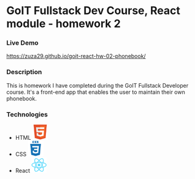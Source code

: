 # GoIT Fullstack Dev Course, React module - homework 2
### Live Demo
https://zuza29.github.io/goit-react-hw-02-phonebook/

### Description
This is homework I have completed during the GoIT Fullstack Developer course. It's a front-end app that enables the user to maintain their own phonebook.

### Technologies
- HTML <img src="https://github.com/devicons/devicon/blob/master/icons/html5/html5-original.svg" title="HTML5" alt="HTML" width="40" height="40"/>&nbsp;
- CSS <img src="https://github.com/devicons/devicon/blob/master/icons/css3/css3-plain-wordmark.svg"  title="CSS3" alt="CSS" width="40" height="40"/>&nbsp;
- React <img src="https://github.com/devicons/devicon/blob/master/icons/react/react-original.svg" title="React" alt="React" width="40" height="40" />&nbsp;
